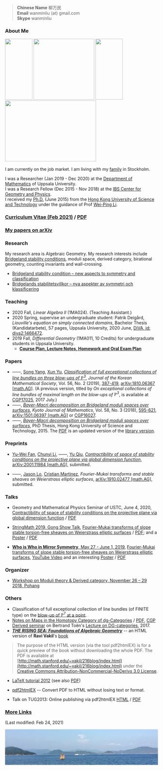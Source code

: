 > **Chinese Name** 柳万民 <br>**Email** wanminliu (at) gmail.com  <br> **Skype** wanminliu <br>


### About Me

[<img src="https://wanminliu.github.io/pic/Blowup_P7_a_point_33.png" width="90" height="200" />](https://wanminliu.github.io/rs/blowup/7)      <img src="https://avatars0.githubusercontent.com/u/5844031" width="200" height="200" />      [<img src="https://wanminliu.github.io/pic/Blowup_P7_a_point_49.png" width="90" height="200" />](https://wanminliu.github.io/rs/blowup/7)      [<img src="https://wanminliu.github.io/pic/2001.11984_13.png" width="300" height="200" />](https://arxiv.org/abs/2001.11984)


I am currently on the job market. I am living with my [family](https://wanminliu.github.io/pic/family) in Stockholm.

I was a Researcher (Jan 2019 - Dec 2020) at the [Department of Mathematics](https://www.math.uu.se/research/algebra-and-geometry/) of Uppsala University.  
I was a Research Fellow (Dec 2015 - Nov 2018) at the [IBS Center for Geometry and Physics](https://cgp.ibs.re.kr/).  
I received my [Ph.D.](http://genealogy.math.ndsu.nodak.edu/id.php?id=198052) (June 2015) from the [Hong Kong University of Science and Technology](https://www.math.ust.hk/) under the guidance of Prof [Wei-Ping Li](http://www.math.ust.hk/~mawpli/).


### [Curriculum Vitae (Feb 2021)](https://wanminliu.github.io/CV/CV_Wanmin_LIU_2021.html) / [PDF](https://wanminliu.github.io/CV/CV_Wanmin_LIU_2021.pdf)

### [My papers on arXiv](https://arxiv.org/search/math?query=%22Wanmin+Liu%22&searchtype=author)

### Research
My research area is Algebraic Geometry. My research interests include [Bridgeland stability conditions](https://annals.math.princeton.edu/wp-content/uploads/annals-v166-n2-p01.pdf), moduli space, derived category, birational geometry, counting invariants and wall-crossing.

* [Bridgeland stability condition – new aspects to symmetry and classification](https://wanminliu.github.io/rs/bscen)
* [Bridgelands stabilitetsvillkor – nya aspekter av symmetri och klassificering](https://wanminliu.github.io/rs/bscsv)


### Teaching
* 2020 Fall, *Linear Algebra II* (1MA024). (Teaching Assistant.)
* 2020 Spring, supervise an undergraduate student: Patrik Deigård, *Liouville's equation on simply connected domains*, Bachelor Thesis (Kandidatarbete), 57 pages, Uppsala University, 2020 June, [DiVA, id: diva2:1466472](http://uu.diva-portal.org/smash/record.jsf?pid=diva2%3A1466472).
* 2019 Fall, *Differential Geometry* (1MA011, 10 Credits) for undergraduate students in Uppsala University.  
  * [**Course Plan, Lecture Notes, Homework and Oral Exam Plan**](https://wanminliu.github.io/doc/DG/DG.html)

### Papers
- &mdash;&mdash;, [Song Yang](http://cam.tju.edu.cn/en/faculty/index.php?id=44), [Xun Yu](https://sites.google.com/site/xunyuhomepage/), _[Classification of full exceptional collections of line bundles on three blow-ups of $\mathbb{P}^3$](https://wanminliu.github.io/doc/LYY19/1810.06367.html)_, *Journal of the Korean Mathematical Society*, Vol. 56, No. 2 (2019), [387-419](http://pdf.medrang.co.kr/kms01/JKMS/56/JKMS-56-2-387-419.pdf), [arXiv:1810.06367 [math.AG]](https://arxiv.org/abs/1810.06367). (A previous version, titled by _On exceptional collections of line bundles of maximal length on the blow-ups of $\mathbb{P}^3$_, is available at [CGP17025](https://cgp.ibs.re.kr/archive/preprints/2017), 2017 July.)
- &mdash;&mdash;, _[Bayer-Macrì decomposition on Bridgeland moduli spaces over surfaces](https://wanminliu.github.io/doc/L18/1501.06397.html)_, *Kyoto Journal of Mathematics*, Vol. 58, No. 3 (2018), [595-621](https://projecteuclid.org/euclid.kjm/1529481669), [arXiv:1501.06397 [math.AG]](http://arxiv.org/abs/1501.06397) or [CGP16027](https://cgp.ibs.re.kr/archive/preprints/2016).
- &mdash;&mdash;, _[Bayer-Macrì decomposition on Bridgeland moduli spaces over surfaces](https://wanminliu.github.io/thesis/thesis_WM.html)_, PhD Thesis, Hong Kong University of Science and Technology, 2015. The [PDF](https://wanminliu.github.io/doc/thesis_WM.pdf) is an updated version of the [library version](http://lbezone.ust.hk/bib/b1487651).

### Preprints

- [Yu-Wei Fan](https://ywfan-math.github.io/), [Chunyi Li](https://sites.google.com/site/chunyili0401/), &mdash;&mdash;, [Yu Qiu](https://ubw-q.github.io/), _[Contractibility of space of stability conditions on the projective plane via global dimension function](https://wanminliu.github.io/doc/FLLQ20/P2.html)_, [arXiv:2001.11984 [math.AG]](https://arxiv.org/abs/2001.11984), submitted.

- &mdash;&mdash;, [Jason Lo](https://sites.google.com/site/chiehcjlo/home), [Cristian Martinez](https://sites.google.com/site/cristianmathinez/home), _Fourier-Mukai transforms and stable sheaves on Weierstrass elliptic surfaces_, [arXiv:1910.02477 [math.AG]](https://arxiv.org/abs/1910.02477), submitted.



### Talks

- Geometry and Mathematical Physics Seminar of USTC, June 4, 2020, [Contractibility of space of stability conditions on the projective plane via global dimension function](https://wanminliu.github.io/doc/P2slides/P2_gldim.html) / [PDF](https://wanminliu.github.io/doc/P2slides/P2_gldim.pdf)

- [StringMath 2019, Gong Show Talk](https://www.stringmath2019.se/gong-show/), [Fourier-Mukai transforms of slope stable torsion-free sheaves on Weierstrass elliptic surfaces](https://wanminliu.github.io/doc/WMLiu_StringMath2019_Slide.html) / [PDF](https://wanminliu.github.io/doc/WMLiu_StringMath2019_Slide.pdf); and a [Poster](https://wanminliu.github.io/doc/SM2019_Poster_Wanmin.html) / [PDF](https://wanminliu.github.io/doc/SM2019_Poster_Wanmin.pdf)

- [**Who is Who in Mirror Symmetry**, May 27 - June 1, 2019](http://hms.mirrorsymmetry.ru/index.html), [Fourier-Mukai transforms of slope stable torsion-free sheaves on Weierstrass elliptic surfaces](http://hms.mirrorsymmetry.ru/abstracts.html), [YouTube Video](https://www.youtube.com/watch?v=xGopibMJANg) and an interesting [Poster](https://wanminliu.github.io/doc/Poster.html) / [PDF](http://hms.mirrorsymmetry.ru/Poster.pdf)


### Organizer
* [Workshop on Moduli theory & Derived category, November 26 – 29 2018, Pohang](https://cgp.ibs.re.kr/conferences/Workshop_on_Moduli_theory_and_Derived_category/)


### Others
  - Classification of full exceptional collection of line bundles (of FINITE type) on the [blow-up of $\mathbb{P}^7$ at a point](https://wanminliu.github.io/rs/blowup/7).
  - [Notes on Maps in the Homotopy Category of dg-Categories](https://wanminliu.github.io/doc/20170704_dg-seminar-wm.html) / [PDF](https://wanminliu.github.io/doc/20170704_dg-seminar-wm.pdf), [CGP Derived seminar](https://cgp.ibs.re.kr/activities/seminars/derived_seminar) on Bertrand Toën's [Lecture on DG-categories](https://atlas.mat.ub.edu/grgta/articles/Toen2.pdf), 2017.
  - **_[THE RISING SEA: Foundations of Algebraic Geometry](https://wanminliu.github.io/Ravi_AG/201711/Ravi_AG.html)_** -- an HTML version of **Ravi Vakil**'s [book](http://math.stanford.edu/~vakil/216blog/FOAGnov1817public.pdf)
  >The purpose of the HTML version (via the tool pdf2htmlEX) is for a quick preview of the book without downloading the whole PDF. The PDF is available at [http://math.stanford.edu/~vakil/216blog/index.html](http://math.stanford.edu/~vakil/216blog/index.html) under the [Creative Commons Attribution-NonCommercial-NoDerivs 3.0 License](https://creativecommons.org/licenses/by-nc-nd/3.0/).

  - [LaTeX tutorial 2012](https://wanminliu.github.io/introLaTeX/introLaTeX.html) (see also [PDF](https://wanminliu.github.io/doc/introLaTeX.pdf))

  - [pdf2htmlEX](https://github.com/coolwanglu/pdf2htmlEX/wiki) -- Convert PDF to HTML without losing text or format.
  - Talk on TUG2013: Online publishing via pdf2htmlEX [HTML](http://coolwanglu.github.io/pdf2htmlEX/doc/tb108wang.html) / [PDF](http://coolwanglu.github.io/pdf2htmlEX/doc/tb108wang.pdf)


### [**More Links**](https://wanminliu.github.io/link)

(Last modified: Feb 24, 2021)


<img src="/pic/ClearWaterBay.JPG" id="rwidth: 100%;  height: auto;">
